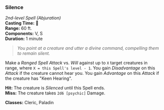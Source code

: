 ### Silence
*2nd-level Spell (Abjuration)*  
**Casting Time:** 🔷  
**Range:** 60 ft.  
**Components:** V, S  
**Duration:** 1 minute  

> *You point at a creature and utter a divine command, compelling them to remain silent.*

Make a *Ranged Spell Attack* vs. *Will* against up to `X` target creatures in range, where `X = this Spell's level - 1`. You gain *Disadvantage* on this *Attack* if the creature cannot hear you. You gain *Advantage* on this *Attack* if the creature has "Keen Hearing".

**Hit:** The creature is *Silenced* until this Spell ends.  
**Miss:** The creature takes `2d6 [psychic]` Damage.  

**Classes:** Cleric, Paladin
